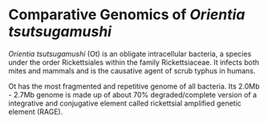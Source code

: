 # Comparative Genomics of *Orientia tsutsugamushi*

*Orientia tsutsugamushi* (Ot) is an obligate intracellular bacteria, a species under the order Rickettsiales within the family Rickettsiaceae. It infects both mites and mammals and is the causative agent of scrub typhus in humans. <br>

Ot has the most fragmented and repetitive genome of all bacteria. Its 2.0Mb - 2.7Mb genome is made up of about 70% degraded/complete version of a integrative and conjugative element called rickettsial amplified genetic element (RAGE). 
